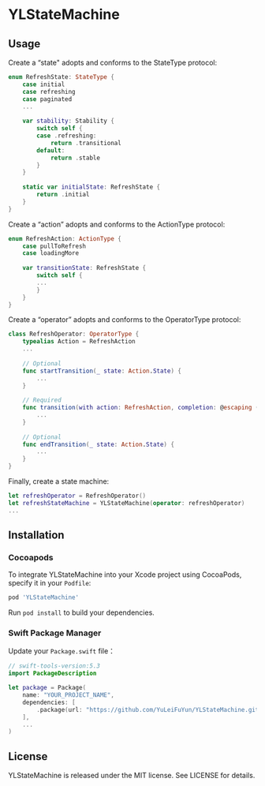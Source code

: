 # YLStateMachine
## Usage

Create a “state" adopts and conforms to the StateType protocol:

```swift
enum RefreshState: StateType {
    case initial
    case refreshing
    case paginated
	...
    
    var stability: Stability {
        switch self {
        case .refreshing:
            return .transitional
        default:
            return .stable
        }
    }
    
    static var initialState: RefreshState {
        return .initial
    }
}
```

Create a “action” adopts and conforms to the ActionType protocol:

```swift
enum RefreshAction: ActionType {
    case pullToRefresh
    case loadingMore
    
    var transitionState: RefreshState {
        switch self {
        ...
        }
    }
}
```

Create a “operator” adopts and conforms to the OperatorType protocol:

```swift
class RefreshOperator: OperatorType {
    typealias Action = RefreshAction
    ...
    
    // Optional
    func startTransition(_ state: Action.State) {
        ...
    }
    
    // Required
    func transition(with action: RefreshAction, completion: @escaping (RefreshState) -> Void) {
        ...
    }
    
    // Optional
    func endTransition(_ state: Action.State) {
        ...
    }
}
```

Finally, create a state machine:

```swift
let refreshOperator = RefreshOperator()
let refreshStateMachine = YLStateMachine(operator: refreshOperator)
...
```



## Installation

### Cocoapods

To integrate YLStateMachine into your Xcode project using CocoaPods, specify it in your `Podfile`:

```ruby
pod 'YLStateMachine'
```

Run `pod install` to build your dependencies.



### Swift Package Manager

Update your `Package.swift` file：

```swift
// swift-tools-version:5.3
import PackageDescription

let package = Package(
    name: "YOUR_PROJECT_NAME",
    dependencies: [
        .package(url: "https://github.com/YuLeiFuYun/YLStateMachine.git", from: "1.0.0"),
    ],
    ...
)
```



## License

YLStateMachine is released under the MIT license. See LICENSE for details.